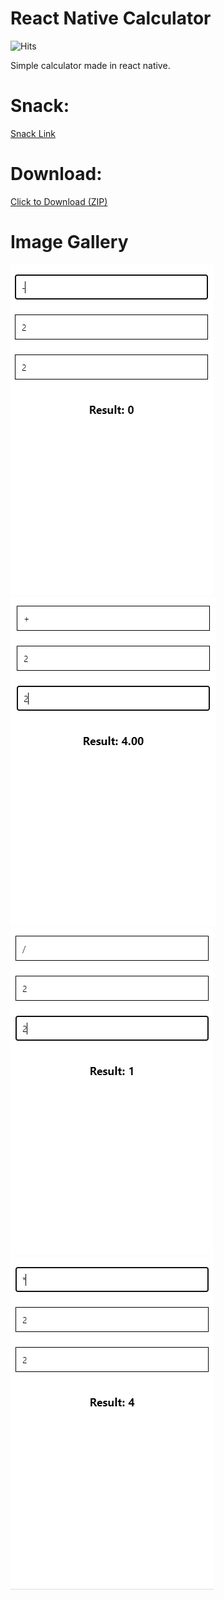 # React Native Calculator

![Hits](https://hitcounter.pythonanywhere.com/count/tag.svg?url=https://github.com/Liptom328/react-native-calculator/)

Simple calculator made in react native.

# Snack:

[Snack Link](https://snack.expo.dev/@lipton328/calculator-app)

# Download:

<a href="./download/calculator-app.zip" download>Click to Download (ZIP)</a>

# Image Gallery

<img src="./images/example.PNG" alt="example" /> <img src="./images/example1.PNG" alt="example1" /> <img src="./images/example2.PNG" alt="example2" /> <img src="./images/example3.PNG" alt="example3" />
